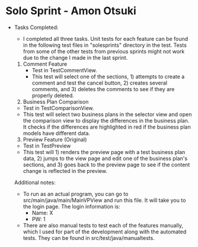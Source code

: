 # Solo Sprint - Amon Otsuki

- Tasks Completed:
    - I completed all three tasks. Unit tests for each feature can be found in the following test files in "solesprints" directory in the test. Tests from some of the other tests from previous sprints might not work due to the change I made in the last sprint.
    1. Comment Feature
        - Test in TestCommentView.
        - This test will select one of the sections, 1) attempts to create a comment and test the cancel button, 2) creates several comments, and 3) deletes the comments to see if they are properly deleted.
    2. Business Plan Comparison
    - Test in TestComparisonView.
    - This test will select two business plans in the selector view and open the comparison view to display the differences in the business plan. It checks if the differences are highlighted in red if the business plan models have different data.

    3. Preview Feature (Original)

    - Test in TestPreview
    - This test will 1) renders the preview page with a test business plan data, 2) jumps to the view page and edit one of the business plan's sections, and 3) goes back to the preview page to see if the content change is reflected in the preview.

    Additional notes:

    - To run as an actual program, you can go to src/main/java/main/MainVPView and run this file. It will take you to the login page. The login information is:
        - Name: X
        - PW: 1
    - There are also manual tests to test each of the features manually, which I used for part of the development along with the automated tests. They can be found in src/test/java/manualtests.